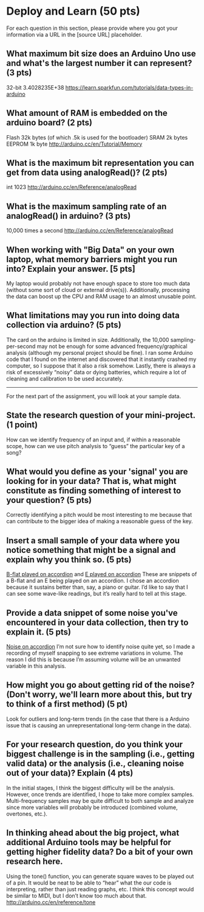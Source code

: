 Deploy and Learn (50 pts)
========

For each question in this section, please provide where you got your information via a URL in the [source URL] placeholder.  

## What maximum bit size does an Arduino Uno use and what's the largest number it can represent? (3 pts)

32-bit
3.4028235E+38
https://learn.sparkfun.com/tutorials/data-types-in-arduino

## What amount of RAM is embedded on the arduino board? (2 pts)

Flash  32k bytes (of which .5k is used for the bootloader)
SRAM   2k bytes
EEPROM 1k byte
http://arduino.cc/en/Tutorial/Memory

## What is the maximum bit representation you can get from data using analogRead()?   (2 pts)

int
1023
http://arduino.cc/en/Reference/analogRead

## What is the maximum sampling rate of an analogRead() in arduino? (3 pts)

10,000 times a second
http://arduino.cc/en/Reference/analogRead

## When working with "Big Data" on your own laptop, what memory barriers might you run into?  Explain your answer. [5 pts]

My laptop would probably not have enough space to store too much data (without some sort of cloud or external drive(s)).  Additionally, processing the data can boost up the CPU and RAM usage to an almost unusable point.


## What limitations may you run into doing data collection via arduino? (5 pts)

The card on the arduino is limited in size.  Additionally, the 10,000 sampling-per-second may not be enough for some advanced frequency/graphical analysis (although my personal project should be fine).  I ran some Arduino code that I found on the internet and discovered that it instantly crashed my computer, so I suppose that it also a risk somehow.  Lastly, there is always a risk of excessively “noisy” data or dying batteries, which require a lot of cleaning and calibration to be used accurately.


--------------------

For the next part of the assignment, you will look at your sample data.

## State the research question of your mini-project. (1 point)
How can we identify frequency of an input and, if within a reasonable scope, how can we use pitch analysis to “guess” the particular key of a song?

## What would you define as your 'signal' you are looking for in your data?  That is, what might constitute as finding something of interest to your question? (5 pts)

Correctly identifying a pitch would be most interesting to me because that can contribute to the bigger idea of making a reasonable guess of the key.

## Insert a small sample of your data where you notice something that might be a signal and explain why you think so. (5 pts)

[B-flat played on accordion](DATALOG_accordBflat.CSV) and
[E played on accordion](DATALOG_accordE.CSV)
These are snippets of a B-flat and an E being played on an accordion.  I chose an accordion because it sustains better than, say, a piano or guitar.  I’d like to say that I can see some wave-like readings, but it’s really hard to tell at this stage.

## Provide a data snippet of some noise you've encountered in your data collection, then try to explain it. (5 pts)  

[Noise on accordion](DATALOG_noisy.CSV)
I’m not sure how to identify noise quite yet, so I made a recording of myself snapping to see extreme variations in volume.  The reason I did this is because I’m assuming volume will be an unwanted variable in this analysis.

## How might you go about getting rid of the noise? (Don't worry, we'll learn more about this, but try to think of a first method) (5 pt)

Look for outliers and long-term trends (in the case that there is a Arduino issue that is causing an unrepresentational long-term change in the data).

## For your research question, do you think your biggest challenge is in the sampling (i.e., getting valid data) or the analysis (i.e., cleaning noise out of your data)?  Explain (4 pts)

In the initial stages, I think the biggest difficulty will be the analysis.  However, once trends are identified, I hope to take more complex samples. Multi-frequency samples may be quite difficult to both sample and analyze since more variables will probably be introduced (combined volume, overtones, etc.).

## In thinking ahead about the big project, what additional Arduino tools may be helpful for getting higher fidelity data?  Do a bit of your own research here.

Using the tone() function, you can generate square waves to be played out of a pin.  It would be neat to be able to “hear” what the our code is interpreting, rather than just reading graphs, etc.  I think this concept would be similar to MIDI, but I don’t know too much about that.
http://arduino.cc/en/reference/tone
